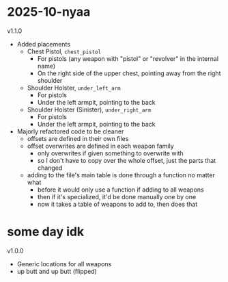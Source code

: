 # 2025-10-nyaa
v1.1.0

- Added placements
    - Chest Pistol, `chest_pistol`
        - For pistols (any weapon with "pistol" or "revolver" in the internal name)
        - On the right side of the upper chest, pointing away from the right shoulder
    - Shoulder Holster, `under_left_arm`
        - For pistols
        - Under the left armpit, pointing to the back
    - Shoulder Holster (Sinister), `under_right_arm`
        - For pistols
        - Under the left armpit, pointing to the back
- Majorly refactored code to be cleaner
    - offsets are defined in their own files
    - offset overwrites are defined in each weapon family
        - only overwrites if given something to overwrite with
        - so I don't have to copy over the whole offset, just the parts that changed
    - adding to the file's main table is done through a function no matter what
        - before it would only use a function if adding to all weapons
        - then if it's specialized, it'd be done manually one by one
        - now it takes a table of weapons to add to, then does that

# some day idk
v1.0.0

- Generic locations for all weapons
- up butt and up butt (flipped)